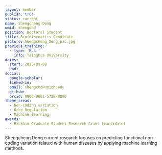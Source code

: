 ```yaml
---
layout: member
publish: true
status: current
name: Shengcheng Dong
umid: shengchd
position: Doctoral Student
title: Bioinformatics Candidate
picture: Shengcheng_Dong_pic.jpg
previous_training:
  - type: 'B.S.'
    info: Tsinghua University
dates:
  start: 2015-09-08
  end:
social: 
  google-scholar: 
  linked-in: 
  email: shengchd@umich.edu
  github:
  orcid: 0000-0001-5728-8090
theme_areas:
  - Non-coding variation
  - Gene Regulation
  - Machine learning
awards:
  - Rackham Graduate Student Research Grant (candidate)
---
```


Shengcheng Dong current research focuses on predicting functional non-coding variation related with human diseases by applying machine learning methods.
